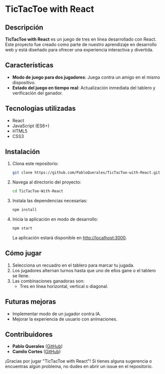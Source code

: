 # TicTacToe with React

## Descripción

**TicTacToe with React** es un juego de tres en línea desarrollado con React. Este proyecto fue creado como parte de nuestro aprendizaje en desarrollo web y está diseñado para ofrecer una experiencia interactiva y divertida.

## Características

- **Modo de juego para dos jugadores**: Juega contra un amigo en el mismo dispositivo.
- **Estado del juego en tiempo real**: Actualización inmediata del tablero y verificación del ganador.

## Tecnologías utilizadas

- React
- JavaScript (ES6+)
- HTML5
- CSS3

## Instalación

1. Clona este repositorio:
   ```bash
   git clone https://github.com/PabloQuerales/TicTacToe-with-React.git
   ```
2. Navega al directorio del proyecto:
   ```bash
   cd TicTacToe-With-React
   ```
3. Instala las dependencias necesarias:
   ```bash
   npm install
   ```
4. Inicia la aplicación en modo de desarrollo:
   ```bash
   npm start
   ```
   La aplicación estará disponible en [http://localhost:3000](http://localhost:3000).

## Cómo jugar

1. Selecciona un recuadro en el tablero para marcar tu jugada.
2. Los jugadores alternan turnos hasta que uno de ellos gane o el tablero se llene.
3. Las combinaciones ganadoras son:
   - Tres en línea horizontal, vertical o diagonal.

## Futuras mejoras

- Implementar modo de un jugador contra IA.
- Mejorar la experiencia de usuario con animaciones.

## Contribuidores

- **Pablo Querales** ([GitHub](https://github.com/PabloQuerales))
- **Camilo Cortes** ([GitHub](https://github.com/camilocortes27))

¡Gracias por jugar "TicTacToe with React"! Si tienes alguna sugerencia o encuentras algún problema, no dudes en abrir un issue en el repositorio.
